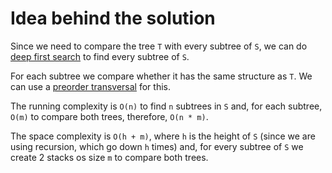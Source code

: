 # Idea behind the solution

Since we need to compare the tree `T` with every subtree of `S`, we can do [deep first search](https://en.wikipedia.org/wiki/Tree_traversal) to find every subtree of `S`.

For each subtree we compare whether it has the same structure as `T`. We can use a [preorder transversal](https://en.wikipedia.org/wiki/Tree_traversal) for this.

The running complexity is `O(n)` to find `n` subtrees in `S` and, for each subtree, `O(m)` to compare both trees, therefore, `O(n * m)`.

The space complexity is `O(h + m)`, where `h` is the height of `S` (since we are using recursion, which go down `h` times) and, for every subtree of `S` we create 2 stacks os size `m` to compare both trees.
